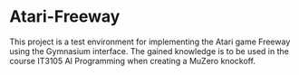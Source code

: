 # Atari-Freeway

This project is a test environment for implementing the Atari game Freeway using the Gymnasium interface. The gained knowledge is to be used in the course IT3105 AI Programming when creating a MuZero knockoff.

